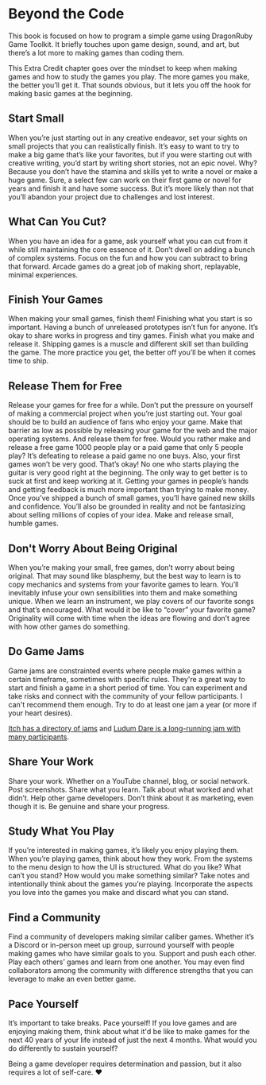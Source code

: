 # Beyond the Code

This book is focused on how to program a  simple game using DragonRuby Game Toolkit. It briefly touches upon game design, sound, and art, but there’s a lot more to making games than coding them.

This Extra Credit chapter goes over the mindset to keep when making games and how to study the games you play. The more games you make, the better you’ll get it. That sounds obvious, but it lets you off the hook for making basic games at the beginning.

## Start Small

When you’re just starting out in any creative endeavor, set your sights on small projects that you can realistically finish. It’s easy to want to try to make a big game that’s like your favorites, but if you were starting out with creative writing, you’d start by writing short stories, not an epic novel. Why? Because you don’t have the stamina and skills yet to write a novel or make a huge game. Sure, a select few can work on their first game or novel for years and finish it and have some success. But it’s more likely than not that you’ll abandon your project due to challenges and lost interest.

## What Can You Cut?

When you have an idea for a game, ask yourself what you can cut from it while still maintaining the core essence of it. Don’t dwell on adding a bunch of complex systems. Focus on the fun and how you can subtract to bring that forward. Arcade games do a great job of making short, replayable, minimal experiences.

## Finish Your Games

When making your small games, finish them! Finishing what you start is so important. Having a bunch of unreleased prototypes isn’t fun for anyone. It’s okay to share works in progress and tiny games. Finish what you make and release it. Shipping games is a muscle and different skill set than building the game. The more practice you get, the better off you’ll be when it comes time to ship.

## Release Them for Free

Release your games for free for a while. Don’t put the pressure on yourself of making a commercial project when you’re just starting out. Your goal should be to build an audience of fans who enjoy your game. Make that barrier as low as possible by releasing your game for the web and the major operating systems. And release them for free. Would you rather make and release a free game 1000 people play or a paid game that only 5 people play? It’s defeating to release a paid game no one buys. Also, your first games won’t be very good. That’s okay! No one who starts playing the guitar is very good right at the beginning. The only way to get better is to suck at first and keep working at it. Getting your games in people’s hands and getting feedback is much more important than trying to make money. Once you’ve shipped a bunch of small games, you’ll have gained new skills and confidence. You’ll also be grounded in reality and not be fantasizing about selling millions of copies of your idea. Make and release small, humble games.

## Don't Worry About Being Original

When you’re making your small, free games, don’t worry about being original. That may sound like blasphemy, but the best way to learn is to copy mechanics and systems from your favorite games to learn. You’ll inevitably infuse your own sensibilities into them and make something unique. When we learn an instrument, we play covers of our favorite songs and that’s encouraged. What would it be like to “cover” your favorite game? Originality will come with time when the ideas are flowing and don’t agree with how other games do something.

## Do Game Jams

Game jams are constrainted events where people make games within a certain timeframe, sometimes with specific rules. They're a great way to start and finish a game in a short period of time. You can experiment and take risks and connect with the community of your fellow participants. I can't recommend them enough. Try to do at least one jam a year (or more if your heart desires).

[Itch has a directory of jams](https://itch.io/jams) and [Ludum Dare is a long-running jam with many participants](https://ludumdare.com/).

## Share Your Work

Share your work. Whether on a YouTube channel, blog, or social network. Post screenshots. Share what you learn. Talk about what worked and what didn’t. Help other game developers. Don’t think about it as marketing, even though it is. Be genuine and share your progress. 

## Study What You Play

If you’re interested in making games, it’s likely you enjoy playing them. When you’re playing games, think about how they work. From the systems to the menu design to how the UI is structured. What do you like? What can’t you stand? How would you make something similar? Take notes and intentionally think about the games you’re playing. Incorporate the aspects you love into the games you make and discard what you can stand.


## Find a Community

Find a community of developers making similar caliber games. Whether it’s a Discord or in-person meet up group, surround yourself with people making games who have similar goals to you. Support and push each other. Play each others’ games and learn from one another. You may even find collaborators among the community with difference strengths that you can leverage to make an even better game. 

## Pace Yourself

It’s important to take breaks. Pace yourself! If you love games and are enjoying making them, think about what it'd be like to make games for the next 40 years of your life instead of just the next 4 months. What would you do differently to sustain yourself?

Being a game developer requires determination and passion, but it also requires a lot of self-care. ❤️
